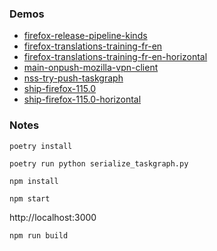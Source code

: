 ### Demos

- [firefox-release-pipeline-kinds](https://gabrielbusta.github.io/taskgraph-example-use-reducers/firefox-release-pipeline-kinds/)
- [firefox-translations-training-fr-en](https://gabrielbusta.github.io/taskgraph-example-use-reducers/firefox-translations-training-fr-en/)
- [firefox-translations-training-fr-en-horizontal](https://gabrielbusta.github.io/taskgraph-example-use-reducers/firefox-translations-training-fr-en-horizontal/)
- [main-onpush-mozilla-vpn-client](https://gabrielbusta.github.io/taskgraph-example-use-reducers/main-onpush-mozilla-vpn-client/)
- [nss-try-push-taskgraph](https://gabrielbusta.github.io/taskgraph-example-use-reducers/nss-try-push-taskgraph/index.html)
- [ship-firefox-115.0](https://gabrielbusta.github.io/taskgraph-example-use-reducers/ship-firefox-115.0/)
- [ship-firefox-115.0-horizontal](https://gabrielbusta.github.io/taskgraph-example-use-reducers/ship-firefox-115.0-horizontal/)

### Notes
```
poetry install
```

```
poetry run python serialize_taskgraph.py
```

```
npm install
```

```
npm start
```

http://localhost:3000

```
npm run build
```
